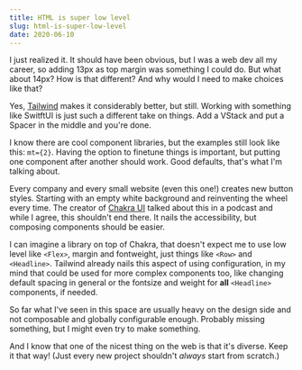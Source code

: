 ```yaml
---
title: HTML is super low level
slug: html-is-super-low-level
date: 2020-06-10
---
```


I just realized it. It should have been obvious, but I was a web dev all my career, so adding 13px as top margin was something I could do. But what about 14px? How is that different? And why would I need to make choices like that?

Yes, [Tailwind](https://tailwindcss.com/) makes it considerably better, but still. Working with something like SwitftUI is just such a different take on things. Add a VStack and put a Spacer in the middle and you're done.

I know there are cool component libraries, but the examples still look like this: `mt={2}`. Having the option to finetune things is important, but putting one component after another should work. Good defaults, that's what I'm talking about.

Every company and every small website (even this one!) creates new button styles. Starting with an empty white background and reinventing the wheel every time. The creator of [Chakra UI](https://chakra-ui.com/) talked about this in a podcast and while I agree, this shouldn't end there. It nails the accessibility, but composing components should be easier.

I can imagine a library on top of Chakra, that doesn't expect me to use low level like `<Flex>`, margin and fontweight, just things like `<Row>` and `<Headline>`. Tailwind already nails this aspect of using configuration, in my mind that could be used for more complex components too, like changing default spacing in general or the fontsize and weight for **all** `<Headline>` components, if needed.

So far what I've seen in this space are usually heavy on the design side and not composable and globally configurable enough. Probably missing something, but I might even try to make something.

And I know that one of the nicest thing on the web is that it's diverse. Keep it that way! (Just every new project shouldn't <i>always</i> start from scratch.)
